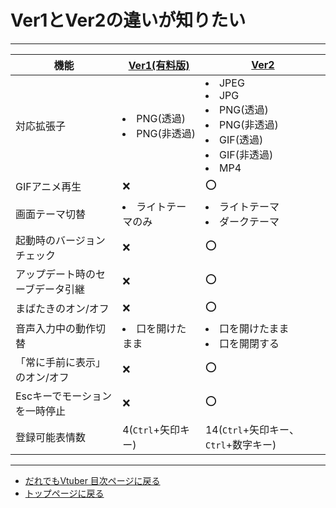 # Ver1とVer2の違いが知りたい
---

| 機能                             | [Ver1(有料版)](https://96enu.booth.pm/items/2442326)               | [Ver2](https://96enu.booth.pm/items/2495966)| 
| -------------------------------- | -------------------------- | ------------------------------------------- | 
| 対応拡張子                       | <li>PNG(透過) <li>PNG(非透過)           | <li>JPEG <li>JPG <li>PNG(透過) <li>PNG(非透過) <li>GIF(透過) <li>GIF(非透過) <li>MP4  | 
| GIFアニメ再生                    | :x:                        | :o:                                         | 
| 画面テーマ切替                   | <li>ライトテーマのみ           | <li>ライトテーマ <li>ダークテーマ                   | 
| 起動時のバージョンチェック       | :x:                        | :o:                                         | 
| アップデート時のセーブデータ引継 | :x:                        | :o:                                         | 
| まばたきのオン/オフ              | :x:                        | :o:                                         | 
| 音声入力中の動作切替             | <li>口を開けたまま | <li>口を開けたまま <li>口を開閉する                 | 
| 「常に手前に表示」のオン/オフ    | :x:                        | :o:                                         | 
| Escキーでモーションを一時停止    | :x:                        | :o:                                         | 
| 登録可能表情数                   | 4(`Ctrl`+矢印キー)           | 14(`Ctrl`+矢印キー、`Ctrl`+数字キー)            | 

---
+ [だれでもVtuber 目次ページに戻る](index_vtuber2.md)
+ [トップページに戻る](index_top.md#falhong-cha)